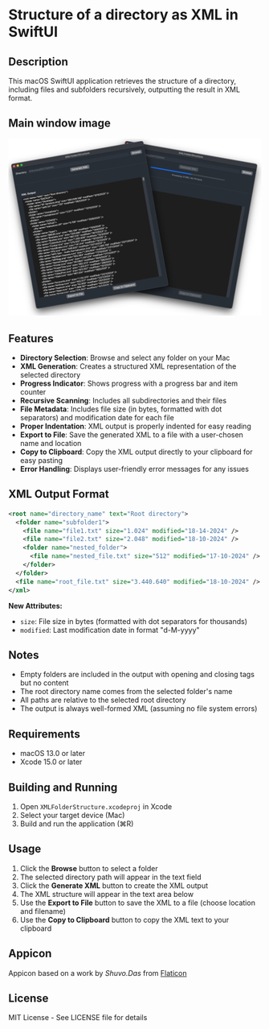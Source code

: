 # Structure of a directory as XML in SwiftUI

## Description

This macOS SwiftUI application retrieves the structure of a directory, including files and subfolders recursively, outputting the result in XML format.

## Main window image

<p align="center">
<img width="680" src="Images/Main-window.png">
</p>
<!-- [Main-window.md](Main-window.md) -->

## Features

- **Directory Selection**: Browse and select any folder on your Mac
- **XML Generation**: Creates a structured XML representation of the selected directory
- **Progress Indicator**: Shows progress with a progress bar and item counter
- **Recursive Scanning**: Includes all subdirectories and their files
- **File Metadata**: Includes file size (in bytes, formatted with dot separators) and modification date for each file
- **Proper Indentation**: XML output is properly indented for easy reading
- **Export to File**: Save the generated XML to a file with a user-chosen name and location
- **Copy to Clipboard**: Copy the XML output directly to your clipboard for easy pasting
- **Error Handling**: Displays user-friendly error messages for any issues

## XML Output Format

```xml
<root name="directory_name" text="Root directory">
  <folder name="subfolder1">
    <file name="file1.txt" size="1.024" modified="18-14-2024" />
    <file name="file2.txt" size="2.048" modified="18-10-2024" />
    <folder name="nested_folder">
      <file name="nested_file.txt" size="512" modified="17-10-2024" />
    </folder>
  </folder>
  <file name="root_file.txt" size="3.440.640" modified="18-10-2024" />
</xml>
```

**New Attributes:**

- `size`: File size in bytes (formatted with dot separators for thousands)
- `modified`: Last modification date in format "d-M-yyyy"

## Notes

- Empty folders are included in the output with opening and closing tags but no content
- The root directory name comes from the selected folder's name
- All paths are relative to the selected root directory
- The output is always well-formed XML (assuming no file system errors)

## Requirements

- macOS 13.0 or later
- Xcode 15.0 or later

## Building and Running

1. Open `XMLFolderStructure.xcodeproj` in Xcode
2. Select your target device (Mac)
3. Build and run the application (⌘R)

## Usage

1. Click the **Browse** button to select a folder
2. The selected directory path will appear in the text field
3. Click the **Generate XML** button to create the XML output
4. The XML structure will appear in the text area below
5. Use the **Export to File** button to save the XML to a file (choose location and filename)
6. Use the **Copy to Clipboard** button to copy the XML text to your clipboard

## Appicon

Appicon based on a work by *Shuvo.Das* from [Flaticon](https://www.flaticon.com/free-icons/files-and-folders)

## License

MIT License - See LICENSE file for details
